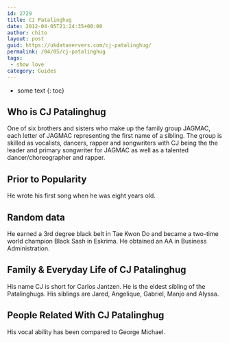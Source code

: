 ```yaml
---
id: 2729
title: CJ Patalinghug
date: 2012-04-05T21:24:35+00:00
author: chito
layout: post
guid: https://ukdataservers.com/cj-patalinghug/
permalink: /04/05/cj-patalinghug
tags:
 - show love
category: Guides
---
```


* some text
{: toc}


## Who is  CJ Patalinghug
                  
                  
                  
One of six brothers and sisters who make up the family group JAGMAC, each letter of JAGMAC representing the first name of a sibling. The group is skilled as vocalists, dancers, rapper and songwriters with CJ being the the leader and primary songwriter for JAGMAC as well as a talented dancer/choreographer and rapper.
                  
                
                
                
## Prior to Popularity 
                  
                  
                  
He wrote his first song when he was eight years old.
                  
                
                
                
## Random data 
                  
                  
                  
He earned a 3rd degree black belt in Tae Kwon Do and became a two-time world champion Black Sash in Eskrima. He obtained an AA in Business Administration.
                  
                
                
                
## Family & Everyday Life of CJ Patalinghug
                  
                  
                  
His name CJ is short for Carlos Jantzen. He is the eldest sibling of the Patalinghugs. His siblings are Jared, Angelique, Gabriel, Manjo and Alyssa.
                  
                
                
                
## People Related With  CJ Patalinghug
                  
                  
                  
His vocal ability has been compared to George Michael.
                  
                
              
            
          
          
          
    
    
  
